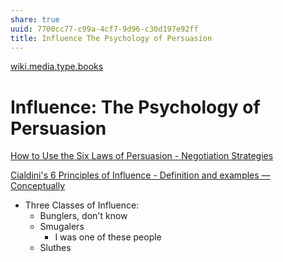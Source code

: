 ```yaml
---
share: true
uuid: 7700cc77-c99a-4cf7-9d96-c30d197e92ff
title: Influence The Psychology of Persuasion
---
```

[wiki.media.type.books](../a3a80e28-c537-4091-a06f-3d20f44ec6a2)
# Influence: The Psychology of Persuasion
[How to Use the Six Laws of Persuasion - Negotiation Strategies](https://www.pmi.org/learning/library/laws-concept-persuasion-negotiation-strategies-6516)

[Cialdini's 6 Principles of Influence - Definition and examples — Conceptually](https://conceptually.org/concepts/6-principles-of-influence/)

*   Three Classes of Influence:
    *   Bunglers, don't know
    *   Smugalers
        *   I was one of these people
    *   Sluthes